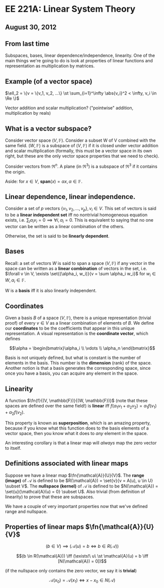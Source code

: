 EE 221A: Linear System Theory
=============================
August 30, 2012
---------------

From last time
--------------
Subspaces, bases, linear dependence/independence, linearity. One of the
main things we're going to do is look at properties of linear functions and
representation as multiplication by matrices.

Example (of a vector space)
---------------------------
$\ell_2 = \{v = \{v_1, v_2, ...\} \st \sum_{i=1}^\infty \abs{v_i}^2 <
\infty, v_i \in \Re \}$

Vector addition and scalar multiplication? ("pointwise" addition,
multiplication by reals)

What is a vector subspace?
--------------------------

Consider vector space $(V, \mathbb{F})$. Consider a subset W of V combined
with the same field. $(W, \mathbb{F})$ is a subspace of $(V, \mathbb{F})$
if it is closed under vector addition and scalar multiplication (formally,
this must be a vector space in its own right, but these are the only
vector space properties that we need to check).

Consider vectors from $\Re^n$. A plane (in $\Re^3$) is a subspace of
$\Re^3$ if it contains the origin.

Aside: for $x \in V$, **span**$(x) = \alpha x, \alpha \in \mathbb{F}$.

Linear dependence, linear independence.
---------------------------------------

Consider a set of $p$ vectors $\{v_1, v_2, ..., v_p\}, v_i \in V$. This set
of vectors is said to be a **linear independent set** iff no nontrivial
homogeneous equation exists, i.e. $\sum_i \alpha_i v_i = 0 \implies \forall
i, \alpha_i = 0$. This is equivalent to saying that no one vector can be
written as a linear combination of the others.

Otherwise, the set is said to be **linearly dependent**.

Bases
-----

Recall: a set of vectors $W$ is said to span a space $(V, \mathbb{F})$ if
any vector in the space can be written as a **linear combination** of
vectors in the set, i.e. $\forall v \in V, \exists \set{(\alpha_i,
w_i)}{v = \sum \alpha_i w_i}$ for $w_i \in W, \alpha_i \in \mathbb{F}$.

W is a **basis** iff it is also linearly independent.

Coordinates
-----------

Given a basis $B$ of a space $(V, \mathbb{F})$, there is a unique
representation (trivial proof) of every $v \in V$ as a linear combination
of elements of $B$. We define our **coordinates** to be the coefficients
that appear in this unique representation. A visual representation is the
**coordinate vector**, which defines

$$\alpha = \begin{bmatrix}\alpha_i \\ \vdots \\ \alpha_n \end{bmatrix}$$

Basis is not uniquely defined, but what is constant is the number of
elements in the basis. This number is the **dimension** (rank) of the
space. Another notion is that a basis generates the corresponding space,
since once you have a basis, you can acquire any element in the space.

Linearity
---------
A function $\fn{f}{(V, \mathbb{F})}{(W, \mathbb{F})}$ (note that these
spaces are defined over the same field!) is **linear** iff $f(\alpha_1 v_1 +
\alpha_2 v_2) = \alpha_1 f(v_1) + \alpha_2 f(v_2)$.

This property is known as **superposition**, which is an amazing property,
because if you know what this function does to the basis elements of a
vector space, then you know what it does to *any* element in the space.

An interesting corollary is that a linear map will *always* map the zero
vector to itself.

Definitions associated with linear maps
---------------------------------------

Suppose we have a linear map $\fn{\mathcal{A}}{U}{V}$. The **range
(image)** of $\mathcal{A}$ is defined to be $R(\mathcal{A}) = \set{v}{v =
A(u), u \in U} \subset V$. The **nullspace (kernel)** of $\mathcal{A}$ is
defined to be $N(\mathcal{A}) = \set{u}{\mathcal{A}(u) = 0} \subset U$. Also
trivial (from definition of linearity) to prove that these are subspaces.

We have a couple of very important properties now that we've defined range
and nullspace.

Properties of linear maps $\fn{\mathcal{A}}{U}{V}$
-------------------------

$$(b \in V) \implies (\mathcal{A}(u) = b \iff b \in R(\mathcal{A}))$$

$$(b \in R(\mathcal{A})) \iff (\exists!\ u\ \st \mathcal{A}(u) = b \iff
[N(\mathcal{A}) = 0])$$

(if the nullspace only contains the zero vector, we say it is **trivial**)

$$\mathcal{A}(x_0) = \mathcal{A}(x_1) \iff x - x_0 \in N(\mathcal{A})$$
